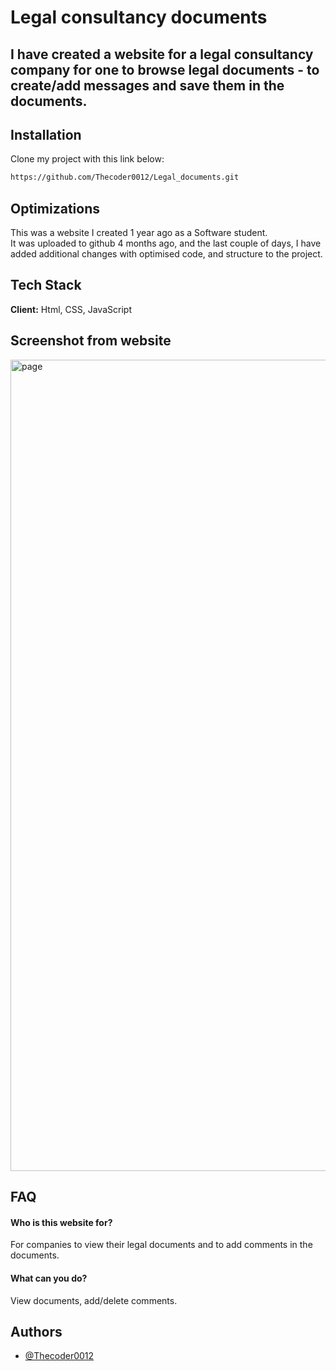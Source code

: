 
# Legal consultancy documents

## I have created a website for a legal consultancy company for one to browse legal documents - to create/add messages and save them in the documents.





## Installation

Clone my project with this link below:

```bash
https://github.com/Thecoder0012/Legal_documents.git
```
## Optimizations

This was a website I created 1 year ago as a Software student.<br> It was uploaded to github 4 months ago, and the last couple of days, I have added additional changes with optimised code, and structure to the project.

## Tech Stack

**Client:** Html, CSS, JavaScript

   
   ## Screenshot from website
<img width="1298" alt="page" src="https://user-images.githubusercontent.com/92215742/163272673-d103155d-18f5-4716-9778-2c94454c25cc.png">


## FAQ

#### Who is this website for?

For companies to view their legal documents and to add comments in the documents.

#### What can you do?

View documents, add/delete comments.




## Authors

- [@Thecoder0012](https://github.com/Thecoder0012)


